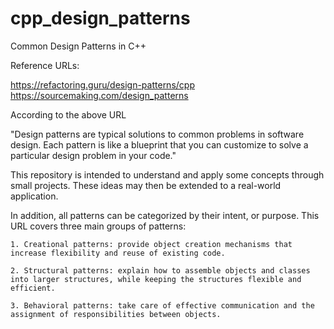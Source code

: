 # cpp_design_patterns
Common Design Patterns in C++

Reference URLs:

https://refactoring.guru/design-patterns/cpp
https://sourcemaking.com/design_patterns


According to the above URL 

"Design patterns are typical solutions to common problems in software design. Each pattern is like a blueprint that you can customize to solve a particular design problem in your code."

This repository is intended to understand and apply some concepts through small projects. These ideas may then be extended to a real-world application.


In addition, all patterns can be categorized by their intent, or purpose. This URL covers three main groups of patterns:

    1. Creational patterns: provide object creation mechanisms that increase flexibility and reuse of existing code.

    2. Structural patterns: explain how to assemble objects and classes into larger structures, while keeping the structures flexible and efficient.

    3. Behavioral patterns: take care of effective communication and the assignment of responsibilities between objects.

